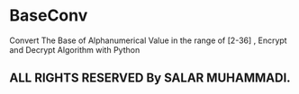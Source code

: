 # BaseConv
Convert The Base of Alphanumerical Value in the range of [2-36] , Encrypt and Decrypt Algorithm with Python
## ALL RIGHTS RESERVED By SALAR MUHAMMADI.
